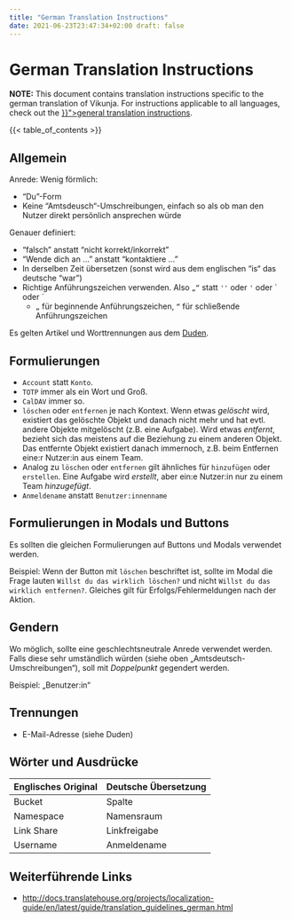 ```yaml
---
title: "German Translation Instructions"
date: 2021-06-23T23:47:34+02:00 draft: false
---
```


# German Translation Instructions

<div class="notification is-warning">
<b>NOTE:</b> This document contains translation instructions specific to the german translation of Vikunja.
For instructions applicable to all languages, check out the <a href="{{< ref "./translations.md">}}">general translation instructions</a>.
</div>

{{< table_of_contents >}}

## Allgemein

Anrede: Wenig förmlich:

* “Du”-Form
* Keine “Amtsdeusch“-Umschreibungen, einfach so als ob man den Nutzer direkt persönlich ansprechen würde

Genauer definiert:

* “falsch” anstatt “nicht korrekt/inkorrekt”
* “Wende dich an …” anstatt “kontaktiere …”
* In derselben Zeit übersetzen (sonst wird aus dem englischen “is“ das deutsche “war”)
* Richtige Anführungszeichen verwenden. Also `„“` statt `''` oder `'` oder ` oder ´
	* `„` für beginnende Anführungszeichen, `“` für schließende Anführungszeichen

Es gelten Artikel und Worttrennungen aus dem [Duden](https://duden.de).

## Formulierungen

* `Account` statt `Konto`.
* `TOTP` immer als ein Wort und Groß.
* `CalDAV` immer so.
* `löschen` oder `entfernen` je nach Kontext. Wenn etwas *gelöscht* wird, existiert das gelöschte Objekt und danach
  nicht mehr und hat evtl. andere Objekte mitgelöscht (z.B. eine Aufgabe). Wird etwas *entfernt*, bezieht sich das
  meistens auf die Beziehung zu einem anderen Objekt. Das entfernte Objekt existiert danach immernoch, z.B. beim
  Entfernen eine:r Nutzer:in aus einem Team.
* Analog zu `löschen` oder `entfernen` gilt ähnliches für `hinzufügen` oder `erstellen`. Eine Aufgabe wird *erstellt*,
  aber ein:e Nutzer:in nur zu einem Team *hinzugefügt*.
* `Anmeldename` anstatt `Benutzer:innenname`

## Formulierungen in Modals und Buttons

Es sollten die gleichen Formulierungen auf Buttons und Modals verwendet werden.

Beispiel: Wenn der Button mit `löschen` beschriftet ist, sollte im Modal die Frage
lauten `Willst du das wirklich löschen?` und nicht `Willst du das wirklich entfernen?`. Gleiches gilt für
Erfolgs/Fehlermeldungen nach der Aktion.

## Gendern

Wo möglich, sollte eine geschlechtsneutrale Anrede verwendet werden. Falls diese sehr umständlich würden (siehe oben
„Amtsdeutsch-Umschreibungen“), soll mit *Doppelpunkt* gegendert werden.

Beispiel: „Benutzer:in“

## Trennungen

* E-Mail-Adresse (siehe Duden)

## Wörter und Ausdrücke

| Englisches Original | Deutsche Übersetzung |
| ------------------- | -------------------- |
| Bucket | Spalte |
| Namespace | Namensraum |
| Link Share | Linkfreigabe |
| Username | Anmeldename |

## Weiterführende Links

* http://docs.translatehouse.org/projects/localization-guide/en/latest/guide/translation_guidelines_german.html
